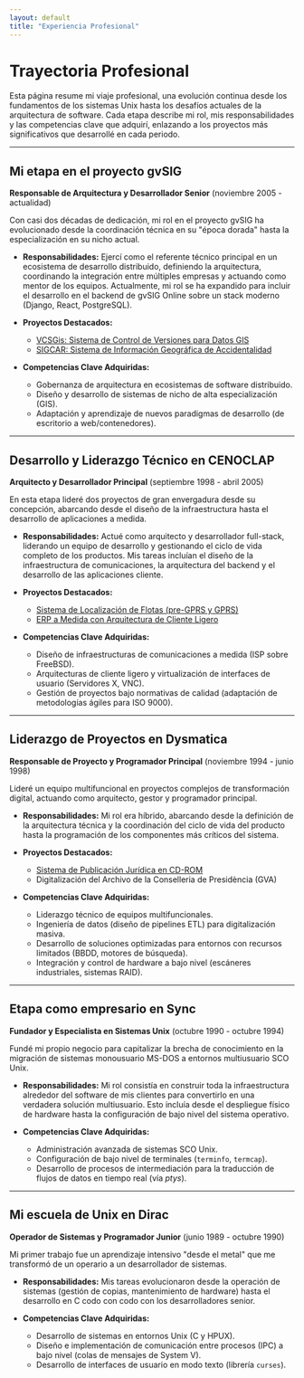 ```yaml
---
layout: default
title: "Experiencia Profesional"
---
```


# Trayectoria Profesional

Esta página resume mi viaje profesional, una evolución continua desde los fundamentos de los sistemas Unix hasta los desafíos actuales de la arquitectura de software. Cada etapa describe mi rol, mis responsabilidades y las competencias clave que adquirí, enlazando a los proyectos más significativos que desarrollé en cada periodo.

---

## Mi etapa en el proyecto gvSIG
**Responsable de Arquitectura y Desarrollador Senior** (noviembre 2005 - actualidad)

Con casi dos décadas de dedicación, mi rol en el proyecto gvSIG ha evolucionado desde la coordinación técnica en su "época dorada" hasta la especialización en su nicho actual.

*   **Responsabilidades:** Ejercí como el referente técnico principal en un ecosistema de desarrollo distribuido, definiendo la arquitectura, coordinando la integración entre múltiples empresas y actuando como mentor de los equipos. Actualmente, mi rol se ha expandido para incluir el desarrollo en el backend de gvSIG Online sobre un stack moderno (Django, React, PostgreSQL).

*   **Proyectos Destacados:**
    *   [VCSGis: Sistema de Control de Versiones para Datos GIS](./proyectos.html#vcsgis)
    *   [SIGCAR: Sistema de Información Geográfica de Accidentalidad](./proyectos.html#sigcar)

*   **Competencias Clave Adquiridas:**
    *   Gobernanza de arquitectura en ecosistemas de software distribuido.
    *   Diseño y desarrollo de sistemas de nicho de alta especialización (GIS).
    *   Adaptación y aprendizaje de nuevos paradigmas de desarrollo (de escritorio a web/contenedores).

---

## Desarrollo y Liderazgo Técnico en CENOCLAP
**Arquitecto y Desarrollador Principal** (septiembre 1998 - abril 2005)

En esta etapa lideré dos proyectos de gran envergadura desde su concepción, abarcando desde el diseño de la infraestructura hasta el desarrollo de aplicaciones a medida.

*   **Responsabilidades:** Actué como arquitecto y desarrollador full-stack, liderando un equipo de desarrollo y gestionando el ciclo de vida completo de los productos. Mis tareas incluían el diseño de la infraestructura de comunicaciones, la arquitectura del backend y el desarrollo de las aplicaciones cliente.

*   **Proyectos Destacados:**
    *   [Sistema de Localización de Flotas (pre-GPRS y GPRS)](./proyectos.html#sistema-de-localizacion-de-flotas)
    *   [ERP a Medida con Arquitectura de Cliente Ligero](./proyectos.html#erp-a-medida)

*   **Competencias Clave Adquiridas:**
    *   Diseño de infraestructuras de comunicaciones a medida (ISP sobre FreeBSD).
    *   Arquitecturas de cliente ligero y virtualización de interfaces de usuario (Servidores X, VNC).
    *   Gestión de proyectos bajo normativas de calidad (adaptación de metodologías ágiles para ISO 9000).

---

## Liderazgo de Proyectos en Dysmatica
**Responsable de Proyecto y Programador Principal** (noviembre 1994 - junio 1998)

Lideré un equipo multifuncional en proyectos complejos de transformación digital, actuando como arquitecto, gestor y programador principal.

*   **Responsabilidades:** Mi rol era híbrido, abarcando desde la definición de la arquitectura técnica y la coordinación del ciclo de vida del producto hasta la programación de los componentes más críticos del sistema.

*   **Proyectos Destacados:**
    *   [Sistema de Publicación Jurídica en CD-ROM](./proyectos.html#sistema-de-publicacion-juridica)
    *   Digitalización del Archivo de la Conselleria de Presidència (GVA)

*   **Competencias Clave Adquiridas:**
    *   Liderazgo técnico de equipos multifuncionales.
    *   Ingeniería de datos (diseño de pipelines ETL) para digitalización masiva.
    *   Desarrollo de soluciones optimizadas para entornos con recursos limitados (BBDD, motores de búsqueda).
    *   Integración y control de hardware a bajo nivel (escáneres industriales, sistemas RAID).

---

## Etapa como empresario en Sync
**Fundador y Especialista en Sistemas Unix** (octubre 1990 - octubre 1994)

Fundé mi propio negocio para capitalizar la brecha de conocimiento en la migración de sistemas monousuario MS-DOS a entornos multiusuario SCO Unix.

*   **Responsabilidades:** Mi rol consistía en construir toda la infraestructura alrededor del software de mis clientes para convertirlo en una verdadera solución multiusuario. Esto incluía desde el despliegue físico de hardware hasta la configuración de bajo nivel del sistema operativo.

*   **Competencias Clave Adquiridas:**
    *   Administración avanzada de sistemas SCO Unix.
    *   Configuración de bajo nivel de terminales (`terminfo`, `termcap`).
    *   Desarrollo de procesos de intermediación para la traducción de flujos de datos en tiempo real (vía *ptys*).

---

## Mi escuela de Unix en Dirac
**Operador de Sistemas y Programador Junior** (junio 1989 - octubre 1990)

Mi primer trabajo fue un aprendizaje intensivo "desde el metal" que me transformó de un operario a un desarrollador de sistemas.

*   **Responsabilidades:** Mis tareas evolucionaron desde la operación de sistemas (gestión de copias, mantenimiento de hardware) hasta el desarrollo en C codo con codo con los desarrolladores senior.

*   **Competencias Clave Adquiridas:**
    *   Desarrollo de sistemas en entornos Unix (C y HPUX).
    *   Diseño e implementación de comunicación entre procesos (IPC) a bajo nivel (colas de mensajes de System V).
    *   Desarrollo de interfaces de usuario en modo texto (librería `curses`).
